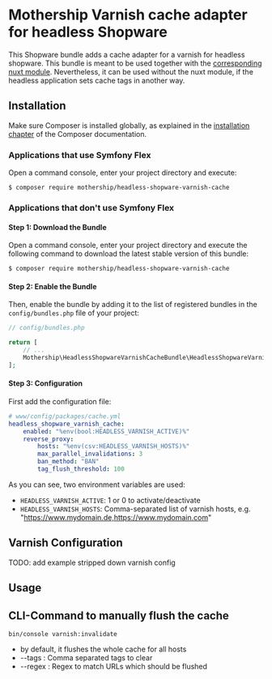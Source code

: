 Mothership Varnish cache adapter for headless Shopware
======================
This Shopware bundle adds a cache adapter for a varnish for headless shopware.
This bundle is meant to be used together with the [corresponding nuxt module](https://github.com/mothership-gmbh/nuxt-shopware-caching).
Nevertheless, it can be used without the nuxt module, if the headless application sets cache tags in another way.

Installation
------------
Make sure Composer is installed globally, as explained in the
[installation chapter](https://getcomposer.org/doc/00-intro.md)
of the Composer documentation.

### Applications that use Symfony Flex

Open a command console, enter your project directory and execute:

```console
$ composer require mothership/headless-shopware-varnish-cache
```

### Applications that don't use Symfony Flex

#### Step 1: Download the Bundle

Open a command console, enter your project directory and execute the
following command to download the latest stable version of this bundle:

```console
$ composer require mothership/headless-shopware-varnish-cache
```

#### Step 2: Enable the Bundle

Then, enable the bundle by adding it to the list of registered bundles
in the `config/bundles.php` file of your project:

```php
// config/bundles.php

return [
    // ...
    Mothership\HeadlessShopwareVarnishCacheBundle\HeadlessShopwareVarnishCacheBundle::class => ['all' => true],
];
```

#### Step 3: Configuration
First add the configuration file:
```yaml
# www/config/packages/cache.yml
headless_shopware_varnish_cache:
    enabled: "%env(bool:HEADLESS_VARNISH_ACTIVE)%"
    reverse_proxy:
        hosts: "%env(csv:HEADLESS_VARNISH_HOSTS)%"
        max_parallel_invalidations: 3
        ban_method: "BAN"
        tag_flush_threshold: 100
```

As you can see, two environment variables are used:
- `HEADLESS_VARNISH_ACTIVE`: 1 or 0 to activate/deactivate
- `HEADLESS_VARNISH_HOSTS`: Comma-separated list of varnish hosts, e.g. "https://www.mydomain.de,https://www.mydomain.com"

Varnish Configuration
-----
TODO: add example stripped down varnish config


Usage
-----

## CLI-Command to manually flush the cache
`bin/console varnish:invalidate`
- by default, it flushes the whole cache for all hosts
- --tags : Comma separated tags to clear
- --regex : Regex to match URLs which should be flushed


